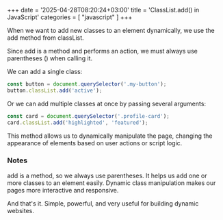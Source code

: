 +++
date = '2025-04-28T08:20:24+03:00'
title = 'ClassList.add() in JavaScript'
categories = [ "javascript" ]
+++


When we want to add new classes to an element dynamically, we use the add method from classList.

Since add is a method and performs an action, we must always use parentheses () when calling it.

We can add a single class:

```javascript
const button = document.querySelector('.my-button');
button.classList.add('active');
```

Or we can add multiple classes at once by passing several arguments:

```javascript
const card = document.querySelector('.profile-card');
card.classList.add('highlighted', 'featured');
```

This method allows us to dynamically manipulate the page, changing the appearance of elements based on user actions or script logic.

### Notes

add is a method, so we always use parentheses.
It helps us add one or more classes to an element easily.
Dynamic class manipulation makes our pages more interactive and responsive.

And that's it.
Simple, powerful, and very useful for building dynamic websites.
